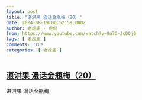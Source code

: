 ```yaml
---
layout: post
title: "谌洪果 漫话金瓶梅（20）"
date: 2024-08-19T06:52:59.000Z
author: 老虎庙 · 虎侃
from: https://www.youtube.com/watch?v=9o7G-JcDOj0
tags: [ 老虎庙 ]
comments: True
categories: [ 老虎庙 ]
---
```

<!--1724050379000-->
[谌洪果 漫话金瓶梅（20）](https://www.youtube.com/watch?v=9o7G-JcDOj0)
------

<div>
谌洪果 漫话金瓶梅
</div>
